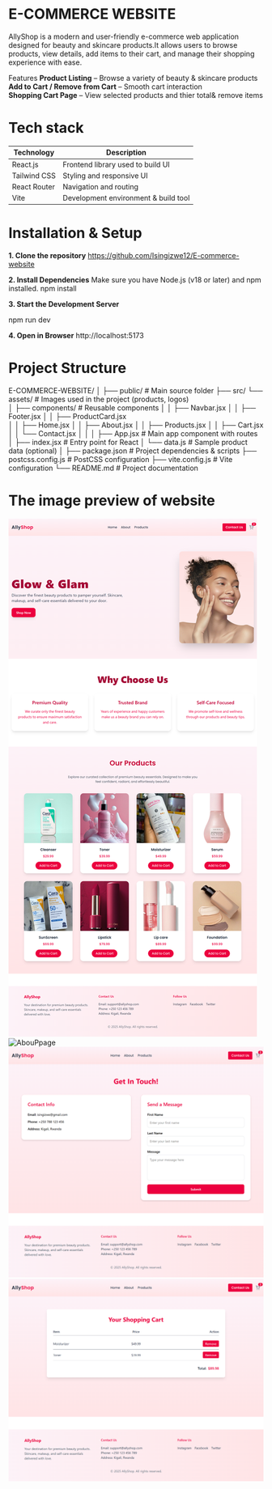# E-COMMERCE WEBSITE

AllyShop is a modern and user-friendly e-commerce web application designed for beauty and skincare products.It allows users to browse products, view details, add items to their cart, and manage their shopping experience with ease.

Features
 **Product Listing** – Browse a variety of beauty & skincare products   
 **Add to Cart / Remove from Cart** – Smooth cart interaction  
 **Shopping Cart Page** – View selected products and thier total& remove items  

 # Tech stack

 | Technology    | Description                         |
|---------------|------------------------------------- |
| React.js      | Frontend library used to build UI    |
| Tailwind CSS  | Styling and responsive UI            |
| React Router  | Navigation and routing               |
| Vite          | Development environment & build tool |

# Installation & Setup

**1. Clone the repository**
https://github.com/Isingizwe12/E-commerce-website

**2. Install Dependencies**
Make sure you have Node.js (v18 or later) and npm installed.
npm install

**3. Start the Development Server**

npm run dev

**4. Open in Browser**
http://localhost:5173

# Project Structure

E-COMMERCE-WEBSITE/
│
├── public/                     # Main source folder
├── src/ 
    └── assets/                 # Images used in the project (products, logos)                      
│   ├── components/             # Reusable components
│   │   ├── Navbar.jsx
│   │   ├── Footer.jsx
│   │   ├── ProductCard.jsx         
│   │   ├── Home.jsx
│   │   ├── About.jsx
│   │   ├── Products.jsx
│   │   ├── Cart.jsx
│   │   └── Contact.jsx
│   │
│   ├── App.jsx                 # Main app component with routes
│   ├── index.jsx               # Entry point for React
│   └── data.js                 # Sample product data (optional)
│
├── package.json                 # Project dependencies & scripts
├── postcss.config.js            # PostCSS configuration
├── vite.config.js               # Vite configuration
└── README.md                    # Project documentation


# The image preview of website
![Homepage](/src/assets/images/website-screenshot.png)
![AbouPpage](/src/assets/images/aboutpage.png)
![ProductPage](/src/assets/images/contactPage.png)
![cartPage](/src/assets/images/cartPage.png)



